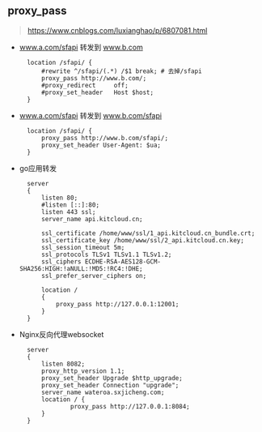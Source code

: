 ## proxy_pass
> https://www.cnblogs.com/luxianghao/p/6807081.html

- www.a.com/sfapi 转发到 www.b.com

        location /sfapi/ {
            #rewrite ^/sfapi/(.*) /$1 break; # 去掉/sfapi
            proxy_pass http://www.b.com/;
            #proxy_redirect     off;
            #proxy_set_header   Host $host;
        }
- www.a.com/sfapi 转发到 www.b.com/sfapi

        location /sfapi/ {
            proxy_pass http://www.b.com/sfapi/;
            proxy_set_header User-Agent: $ua;
        }
- go应用转发

		server
        {
            listen 80;
            #listen [::]:80;
        	listen 443 ssl;
            server_name api.kitcloud.cn;

        	ssl_certificate /home/www/ssl/1_api.kitcloud.cn_bundle.crt;
            ssl_certificate_key /home/www/ssl/2_api.kitcloud.cn.key;
            ssl_session_timeout 5m;
            ssl_protocols TLSv1 TLSv1.1 TLSv1.2;
            ssl_ciphers ECDHE-RSA-AES128-GCM-SHA256:HIGH:!aNULL:!MD5:!RC4:!DHE;
            ssl_prefer_server_ciphers on;

            location /
            {
                proxy_pass http://127.0.0.1:12001;
            }
        }
- Nginx反向代理websocket

		server
        {
            listen 8082;
            proxy_http_version 1.1;
            proxy_set_header Upgrade $http_upgrade;
            proxy_set_header Connection "upgrade";
            server_name wateroa.sxjicheng.com;
            location / {
                    proxy_pass http://127.0.0.1:8084;
            }
        }